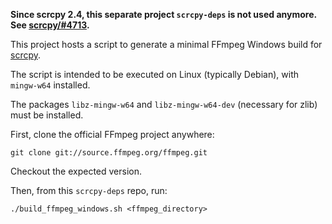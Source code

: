 **Since scrcpy 2.4, this separate project `scrcpy-deps` is not used anymore. See
[scrcpy/#4713](https://github.com/Genymobile/scrcpy/pull/4713).**

This project hosts a script to generate a minimal FFmpeg Windows build for
[scrcpy].

[scrcpy]: https://github.com/Genymobile/scrcpy

The script is intended to be executed on Linux (typically Debian), with
`mingw-w64` installed.

The packages `libz-mingw-w64` and `libz-mingw-w64-dev` (necessary for zlib) must
be installed.

First, clone the official FFmpeg project anywhere:

```
git clone git://source.ffmpeg.org/ffmpeg.git
```

Checkout the expected version.

Then, from this `scrcpy-deps` repo, run:

```
./build_ffmpeg_windows.sh <ffmpeg_directory>
```
